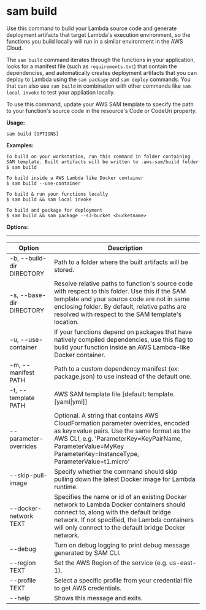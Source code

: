 # sam build<a name="sam-cli-command-reference-sam-build"></a>

Use this command to build your Lambda source code and generate deployment artifacts that target Lambda's execution environment, so the functions you build locally will run in a similar environment in the AWS Cloud\.

The `sam build` command iterates through the functions in your application, looks for a manifest file \(such as `requirements.txt`\) that contain the dependencies, and automatically creates deployment artifacts that you can deploy to Lambda using the `sam package` and `sam deploy` commands\. You that can also use `sam build` in combination with other commands like `sam local invoke` to test your appliation locally\.

To use this command, update your AWS SAM template to specify the path to your function's source code in the resource's Code or CodeUri property\.

**Usage:**

```
sam build [OPTIONS]
```

**Examples:**

```
To build on your workstation, run this command in folder containing
SAM template. Built artifacts will be written to .aws-sam/build folder
$ sam build
 
To build inside a AWS Lambda like Docker container
$ sam build --use-container
  
To build & run your functions locally
$ sam build && sam local invoke
  
To build and package for deployment
$ sam build && sam package --s3-bucket <bucketname>
```

**Options:**


****  

| Option | Description | 
| --- | --- | 
| \-b, \-\-build\-dir DIRECTORY | Path to a folder where the built artifacts will be stored\. | 
| \-s, \-\-base\-dir DIRECTORY | Resolve relative paths to function's source code with respect to this folder\. Use this if the SAM template and your source code are not in same enclosing folder\. By default, relative paths are resolved with respect to the SAM template's location\. | 
| \-u, \-\-use\-container | If your functions depend on packages that have natively compiled dependencies, use this flag to build your function inside an AWS Lambda\-like Docker container\. | 
| \-m, \-\-manifest PATH | Path to a custom dependency manifest \(ex: package\.json\) to use instead of the default one\. | 
| \-t, \-\-template PATH | AWS SAM template file \[default: template\.\[yaml\|yml\]\] | 
| \-\-parameter\-overrides | Optional\. A string that contains AWS CloudFormation parameter overrides, encoded as key=value pairs\. Use the same format as the AWS CLI, e\.g\. 'ParameterKey=KeyPairName, ParameterValue=MyKey ParameterKey=InstanceType, ParameterValue=t1\.micro' | 
| \-\-skip\-pull\-image | Specify whether the command should skip pulling down the latest Docker image for Lambda runtime\. | 
| \-\-docker\-network TEXT | Specifies the name or id of an existing Docker network to Lambda Docker containers should connect to, along with the default bridge network\. If not specified, the Lambda containers will only connect to the default bridge Docker network\. | 
| \-\-debug | Turn on debug logging to print debug message generated by SAM CLI\. | 
| \-\-region TEXT | Set the AWS Region of the service \(e\.g\. us\-east\-1\)\. | 
| \-\-profile TEXT | Select a specific profile from your credential file to get AWS credentials\. | 
| \-\-help | Shows this message and exits\. | 